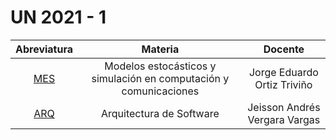 # UN 2021 - 1

| Abreviatura | Materia | Docente |
| :---: | :---: | :---: |
| [MES](MES/information.md) | Modelos estocásticos y simulación en computación y comunicaciones | Jorge Eduardo Ortiz Triviño |
| [ARQ](ARQ/information.md) | Arquitectura de Software | Jeisson Andrés Vergara Vargas |